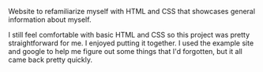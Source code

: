 Website to refamiliarize myself with HTML and CSS that showcases general information about myself.

I still feel comfortable with basic HTML and CSS so this project was pretty straightforward for me. I enjoyed putting it together. I used the example site and google to help me figure out some things that I'd forgotten, but it all came back pretty quickly. 

